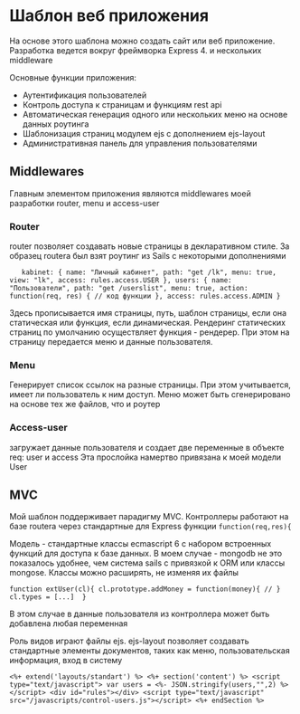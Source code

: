 # Шаблон веб приложения
На основе этого шаблона можно создать сайт или веб приложение.
Разработка ведется вокруг фреймворка Express 4. и нескольких middleware

Основные функции приложения:
- Аутентификация пользователей
- Контроль доступа к страницам и функциям rest api
- Автоматическая генерация одного или нескольких меню на основе данных роутинга
- Шаблонизация страниц модулем ejs c дополнением ejs-layout
- Административная панель для управления пользователями

## Middlewares
Главным элементом приложения являются middlewares моей разработки router, menu и access-user

### Router
router позволяет создавать новые страницы в декларативном стиле.
За образец routerа был взят роутинг из Sails с некоторыми дополнениями

`   kabinet: {
		name: "Личный кабинет",
		path: "get /lk",
		menu: true,
		view: "lk",
		access: rules.access.USER
	},
	users: {
		name: "Пользователи",
		path: "get /userslist",
		menu: true,
		action: function(req, res) {
			// код функции
		},
		access: rules.access.ADMIN
	}`

Здесь прописывается имя страницы, путь, шаблон страницы, если она статическая или функция, если динамическая.
Рендеринг статических страниц по умолчанию осуществляет функция - рендерер. При этом на страницу передается меню и данные пользователя.

### Menu
Генерирует список ссылок на разные страницы. При этом учитывается, имеет ли пользователь к ним доступ.
Меню может быть сгенерировано на основе тех же файлов, что и роутер

### Access-user
загружает данные пользователя и создает две переменные в объекте req: user и access
Эта прослойка намертво привязана к моей модели User

## MVC
Мой шаблон поддерживает парадигму MVC.
Контроллеры работают на базе routerа через стандартные для Express функции ` function(req,res){ `

Модель - стандартные классы ecmascript 6 с набором встроенных функций для доступа к базе данных.
В моем случае - mongodb
не это показалось удобнее, чем система sails с привязкой к ORM или классы mongose.
Классы можно расширять, не изменяя их файлы

`
	function extUser(cl){
		cl.prototype.addMoney = function(money){
			//
		}
		cl.types = [...] 
	}
`

В этом случае в данные пользователя из контроллера может быть добавлена любая переменная

Роль видов играют файлы ejs. ejs-layout позволяет создавать стандартные элементы документов,
таких как меню, пользовательская информация, вход в систему

`
	<%+ extend('layouts/standart') %>
	<%+ section('content') %>
		<script type="text/javascript">
			var users = <%- JSON.stringify(users,"",2) %>
		</script>
		<div id="rules"></div>
		<script type="text/javascript" src="/javascripts/control-users.js"></script>
	<%+ endSection %>
`
